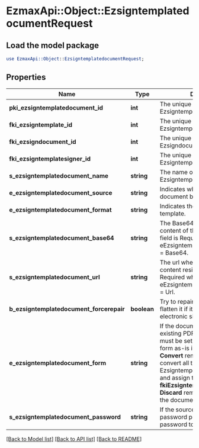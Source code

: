 # EzmaxApi::Object::EzsigntemplatedocumentRequest

## Load the model package
```perl
use EzmaxApi::Object::EzsigntemplatedocumentRequest;
```

## Properties
Name | Type | Description | Notes
------------ | ------------- | ------------- | -------------
**pki_ezsigntemplatedocument_id** | **int** | The unique ID of the Ezsigntemplatedocument | [optional] 
**fki_ezsigntemplate_id** | **int** | The unique ID of the Ezsigntemplate | 
**fki_ezsigndocument_id** | **int** | The unique ID of the Ezsigndocument | [optional] 
**fki_ezsigntemplatesigner_id** | **int** | The unique ID of the Ezsigntemplatesigner | [optional] 
**s_ezsigntemplatedocument_name** | **string** | The name of the Ezsigntemplatedocument. | 
**e_ezsigntemplatedocument_source** | **string** | Indicates where to look for the document binary content. | 
**e_ezsigntemplatedocument_format** | **string** | Indicates the format of the template. | [optional] 
**s_ezsigntemplatedocument_base64** | **string** | The Base64 encoded binary content of the document.  This field is Required when eEzsigntemplatedocumentSource &#x3D; Base64. | [optional] 
**s_ezsigntemplatedocument_url** | **string** | The url where the document content resides.  This field is Required when eEzsigntemplatedocumentSource &#x3D; Url. | [optional] 
**b_ezsigntemplatedocument_forcerepair** | **boolean** | Try to repair the document or flatten it if it cannot be used for electronic signature. | [optional] 
**e_ezsigntemplatedocument_form** | **string** | If the document contains an existing PDF form this property must be set.  **Keep** leaves the form as-is in the document.  **Convert** removes the form and convert all the existing fields to Ezsigntemplateformfieldgroups and assign them to the specified **fkiEzsigntemplatesignerID**  **Discard** removes the form from the document | [optional] 
**s_ezsigntemplatedocument_password** | **string** | If the source template is password protected, the password to open/modify it. | [optional] [default to &#39;&#39;]

[[Back to Model list]](../README.md#documentation-for-models) [[Back to API list]](../README.md#documentation-for-api-endpoints) [[Back to README]](../README.md)


